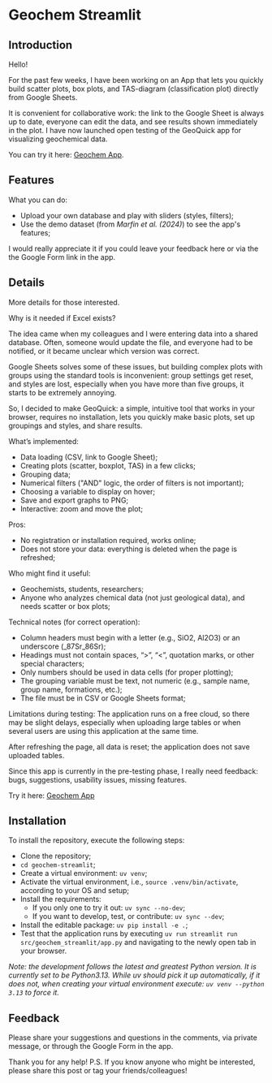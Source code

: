 # Geochem Streamlit

## Introduction

Hello!

For the past few weeks, I have been working on an App that lets you quickly build
scatter plots, box plots, and TAS-diagram (classification plot) directly from Google
Sheets.

It is convenient for collaborative work: the link to the Google Sheet is always up to
date, everyone can edit the data, and see results shown immediately in the plot.
I have now launched open testing of the GeoQuick app for visualizing geochemical data.

You can try it here: [Geochem App](https://geochem-app-x8wt6zxsp6csnwztd9nvgz.streamlit.app/).

## Features

What you can do:
- Upload your own database and play with sliders (styles, filters);
- Use the demo dataset (from _Marfin et al. (2024)_) to see the app's features;

I would really appreciate it if you could leave your feedback here or via the the
Google Form link in the app.

## Details

More details for those interested.

Why is it needed if Excel exists?

The idea came when my colleagues and I were entering data into a shared database.
Often, someone would update the file, and everyone had to be notified, or it became
unclear which version was correct.

Google Sheets solves some of these issues, but building complex plots with groups using
the standard tools is inconvenient: group settings get reset, and styles are lost,
especially when you have more than five groups, it starts to be extremely annoying.

So, I decided to make GeoQuick: a simple, intuitive tool that works in your browser, 
requires no installation, lets you quickly make basic plots, set up groupings and
styles, and share results.

What’s implemented:
- Data loading (CSV, link to Google Sheet);
- Creating plots (scatter, boxplot, TAS) in a few clicks;
- Grouping data;
- Numerical filters ("AND" logic, the order of filters is not important);
- Choosing a variable to display on hover;
- Save and export graphs to PNG;
- Interactive: zoom and move the plot;

Pros:
- No registration or installation required, works online;
- Does not store your data: everything is deleted when the page is refreshed;

Who might find it useful:
- Geochemists, students, researchers;
- Anyone who analyzes chemical data (not just geological data),
and needs scatter or box plots;

Technical notes (for correct operation):
- Column headers must begin with a letter (e.g., SiO2, Al2O3) or an underscore
(_87Sr_86Sr);
- Headings must not contain spaces, “>”, “<”, quotation marks, or other special
characters;
- Only numbers should be used in data cells (for proper plotting);
- The grouping variable must be text, not numeric (e.g., sample name, group name,
formations, etc.);
- The file must be in CSV or Google Sheets format;

Limitations during testing:
The application runs on a free cloud, so there may be slight delays, especially when
uploading large tables or when several users are using this application at the same time.

After refreshing the page, all data is reset; the application does not save uploaded
tables.

Since this app is currently in the pre-testing phase, I really need feedback: bugs,
suggestions, usability issues, missing features.

Try it here: [Geochem App](https://geochem-app-x8wt6zxsp6csnwztd9nvgz.streamlit.app/)

## Installation

To install the repository, execute the following steps:
- Clone the repository;
- `cd geochem-streamlit`;
- Create a virtual environment: `uv venv`;
- Activate the virtual environment, i.e., `source .venv/bin/activate`, according to
your OS and setup;
- Install the requirements:
  - If you only one to try it out: `uv sync --no-dev`;
  - If you want to develop, test, or contribute: `uv sync --dev`;
- Install the editable package: `uv pip install -e .`;
- Test that the application runs by executing
`uv run streamlit run src/geochem_streamlit/app.py` and navigating to the newly open
tab in your browser.

_Note: the development follows the latest and greatest Python version.
It is currently set to be Python3.13.
While uv should pick it up automatically, if it does not, when creating your virtual
environment execute: `uv venv --python 3.13` to force it._


## Feedback

Please share your suggestions and questions in the comments, via private message, or
through the Google Form in the app.

Thank you for any help!
P.S. If you know anyone who might be interested, please share this post or tag your
friends/colleagues!
